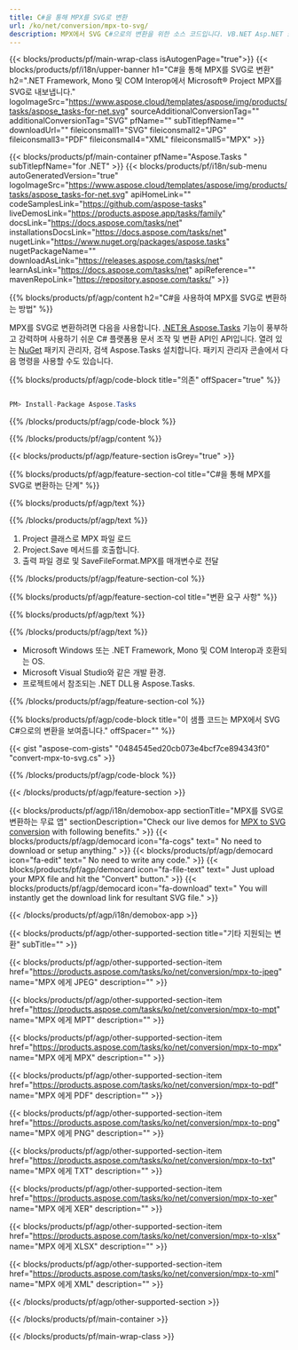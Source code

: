 ```yaml
---
title: C#을 통해 MPX를 SVG로 변환 
url: /ko/net/conversion/mpx-to-svg/ 
description: MPX에서 SVG C#으로의 변환을 위한 소스 코드입니다. VB.NET Asp.NET 또는 .NET 기반 응용 프로그램 내에서 배치 MPX 파일을 SVG로 변환하는 API 예제 코드를 사용합니다.
---
```


{{< blocks/products/pf/main-wrap-class isAutogenPage="true">}}
{{< blocks/products/pf/i18n/upper-banner h1="C#을 통해 MPX를 SVG로 변환" h2=".NET Framework, Mono 및 COM Interop에서 Microsoft® Project MPX를 SVG로 내보냅니다." logoImageSrc="https://www.aspose.cloud/templates/aspose/img/products/tasks/aspose_tasks-for-net.svg" sourceAdditionalConversionTag="" additionalConversionTag="SVG" pfName="" subTitlepfName="" downloadUrl="" fileiconsmall1="SVG" fileiconsmall2="JPG" fileiconsmall3="PDF" fileiconsmall4="XML" fileiconsmall5="MPX" >}}

{{< blocks/products/pf/main-container pfName="Aspose.Tasks " subTitlepfName="for .NET" >}}
{{< blocks/products/pf/i18n/sub-menu autoGeneratedVersion="true" logoImageSrc="https://www.aspose.cloud/templates/aspose/img/products/tasks/aspose_tasks-for-net.svg" apiHomeLink="" codeSamplesLink="https://github.com/aspose-tasks" liveDemosLink="https://products.aspose.app/tasks/family" docsLink="https://docs.aspose.com/tasks/net" installationsDocsLink="https://docs.aspose.com/tasks/net" nugetLink="https://www.nuget.org/packages/aspose.tasks" nugetPackageName="" downloadAsLink="https://releases.aspose.com/tasks/net" learnAsLink="https://docs.aspose.com/tasks/net" apiReference="" mavenRepoLink="https://repository.aspose.com/tasks/" >}}

{{% blocks/products/pf/agp/content h2="C#을 사용하여 MPX를 SVG로 변환하는 방법" %}}

MPX를 SVG로 변환하려면 다음을 사용합니다.
 [.NET용 Aspose.Tasks](https://products.aspose.com/tasks/net)
 기능이 풍부하고 강력하며 사용하기 쉬운 C# 플랫폼용 문서 조작 및 변환 API인 API입니다. 열려 있는
 [NuGet](https://www.nuget.org/packages/aspose.tasks)
 패키지 관리자, 검색
 Aspose.Tasks
 설치합니다. 패키지 관리자 콘솔에서 다음 명령을 사용할 수도 있습니다.

{{% blocks/products/pf/agp/code-block title="의존" offSpacer="true" %}}

```cs

PM> Install-Package Aspose.Tasks

```

{{% /blocks/products/pf/agp/code-block %}}

{{% /blocks/products/pf/agp/content %}}

{{< blocks/products/pf/agp/feature-section isGrey="true" >}}

{{% blocks/products/pf/agp/feature-section-col title="C#을 통해 MPX를 SVG로 변환하는 단계" %}}

{{% blocks/products/pf/agp/text %}}

{{% /blocks/products/pf/agp/text %}}

1. Project 클래스로 MPX 파일 로드
1. Project.Save 메서드를 호출합니다.
1. 출력 파일 경로 및 SaveFileFormat.MPX를 매개변수로 전달

{{% /blocks/products/pf/agp/feature-section-col %}}

{{% blocks/products/pf/agp/feature-section-col title="변환 요구 사항" %}}

{{% blocks/products/pf/agp/text %}}

{{% /blocks/products/pf/agp/text %}}

- Microsoft Windows 또는 .NET Framework, Mono 및 COM Interop과 호환되는 OS.
- Microsoft Visual Studio와 같은 개발 환경.
- 프로젝트에서 참조되는 .NET DLL용 Aspose.Tasks.

{{% /blocks/products/pf/agp/feature-section-col %}}

{{% blocks/products/pf/agp/code-block title="이 샘플 코드는 MPX에서 SVG C#으로의 변환을 보여줍니다." offSpacer="" %}}

{{< gist "aspose-com-gists" "0484545ed20cb073e4bcf7ce894343f0" "convert-mpx-to-svg.cs" >}}

{{% /blocks/products/pf/agp/code-block %}}

{{< /blocks/products/pf/agp/feature-section >}}

<!-- aboutfile Starts -->

{{< blocks/products/pf/agp/i18n/demobox-app sectionTitle="MPX를 SVG로 변환하는 무료 앱" sectionDescription="Check our live demos for [MPX to SVG conversion](https://products.aspose.app/tasks/conversion/mpx-to-svg) with following benefits." >}}
        {{< blocks/products/pf/agp/democard icon="fa-cogs" text=" No need to download or setup anything." >}}
        {{< blocks/products/pf/agp/democard icon="fa-edit" text=" No need to write any code." >}}
        {{< blocks/products/pf/agp/democard icon="fa-file-text" text=" Just upload your MPX file and hit the \"Convert\" button." >}}
        {{< blocks/products/pf/agp/democard icon="fa-download" text=" You will instantly get the download link for resultant SVG file." >}}

{{< /blocks/products/pf/agp/i18n/demobox-app >}}

<!-- aboutfile Ends -->

{{< blocks/products/pf/agp/other-supported-section title="기타 지원되는 변환" subTitle="" >}}

{{< blocks/products/pf/agp/other-supported-section-item href="https://products.aspose.com/tasks/ko/net/conversion/mpx-to-jpeg" name="MPX 에게 JPEG" description="" >}}

{{< blocks/products/pf/agp/other-supported-section-item href="https://products.aspose.com/tasks/ko/net/conversion/mpx-to-mpt" name="MPX 에게 MPT" description="" >}}

{{< blocks/products/pf/agp/other-supported-section-item href="https://products.aspose.com/tasks/ko/net/conversion/mpx-to-mpx" name="MPX 에게 MPX" description="" >}}

{{< blocks/products/pf/agp/other-supported-section-item href="https://products.aspose.com/tasks/ko/net/conversion/mpx-to-pdf" name="MPX 에게 PDF" description="" >}}

{{< blocks/products/pf/agp/other-supported-section-item href="https://products.aspose.com/tasks/ko/net/conversion/mpx-to-png" name="MPX 에게 PNG" description="" >}}

{{< blocks/products/pf/agp/other-supported-section-item href="https://products.aspose.com/tasks/ko/net/conversion/mpx-to-txt" name="MPX 에게 TXT" description="" >}}

{{< blocks/products/pf/agp/other-supported-section-item href="https://products.aspose.com/tasks/ko/net/conversion/mpx-to-xer" name="MPX 에게 XER" description="" >}}

{{< blocks/products/pf/agp/other-supported-section-item href="https://products.aspose.com/tasks/ko/net/conversion/mpx-to-xlsx" name="MPX 에게 XLSX" description="" >}}

{{< blocks/products/pf/agp/other-supported-section-item href="https://products.aspose.com/tasks/ko/net/conversion/mpx-to-xml" name="MPX 에게 XML" description="" >}}



{{< /blocks/products/pf/agp/other-supported-section >}}

{{< /blocks/products/pf/main-container >}}
    
{{< /blocks/products/pf/main-wrap-class >}}